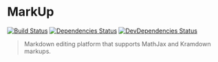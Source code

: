 # MarkUp

[![Build Status](https://travis-ci.org/nickzuber/mark-up.svg?branch=master)](https://travis-ci.org/nickzuber/mark-up)
[![Dependencies Status](https://david-dm.org/nickzuber/mark-up/status.svg)](https://david-dm.org/nickzuber/mark-up)
[![DevDependencies Status](https://david-dm.org/nickzuber/mark-up/dev-status.svg)](https://david-dm.org/nickzuber/mark-up?type=dev)

> Markdown editing platform that supports MathJax and Kramdown markups.
